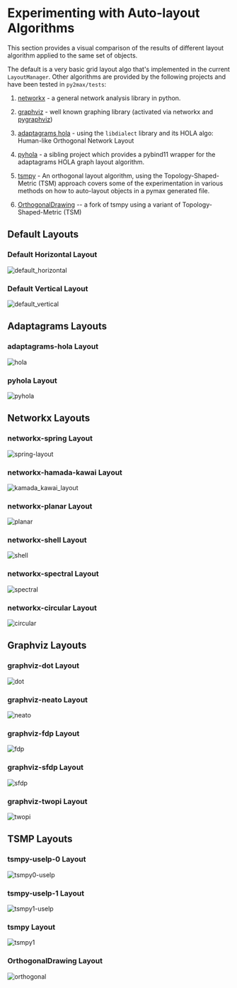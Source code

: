 # Experimenting with Auto-layout Algorithms

This section provides a visual comparison of the results of different layout algorithm applied to the same set of objects.

The default is a very basic grid layout algo that's implemented in the current `LayoutManager`. Other algorithms are provided by the following projects and have been tested in `py2max/tests`:

1. [networkx](https://networkx.org) - a general network analysis library in python.

2. [graphviz](https://graphviz.org) - well known graphing library (activated via networkx and [pygraphviz](https://github.com/pygraphviz/pygraphviz))

3. [adaptagrams hola](http://www.adaptagrams.org) - using the `libdialect` library and its HOLA algo: Human-like Orthogonal Network Layout

4. [pyhola](https://github.com/shakfu/pyhola) - a sibling project which provides a pybind11 wrapper for the adaptagrams HOLA graph layout algorithm.

5. [tsmpy](https://github.com/uknfire/tsmpy) - An orthogonal layout algorithm, using the Topology-Shaped-Metric (TSM) approach covers some of the experimentation in various methods on how to auto-layout objects in a pymax generated file.

6. [OrthogonalDrawing](https://github.com/hasii2011/OrthogonalDrawing) -- a fork of tsmpy using a variant of Topology-Shaped-Metric (TSM)

## Default Layouts

### Default Horizontal Layout

![default_horizontal](assets/imgs/default_h.png)

### Default Vertical Layout

![default_vertical](assets/imgs/default_v.png)

## Adaptagrams Layouts

### adaptagrams-hola Layout

![hola](assets/imgs/hola.png)

### pyhola Layout

![pyhola](assets/imgs/pyhola.png)

## Networkx Layouts

### networkx-spring Layout

![spring-layout](assets/imgs/spring-layout.png)

### networkx-hamada-kawai Layout

![kamada_kawai_layout](assets/imgs/kamada_kawai_layout.png)

### networkx-planar Layout

![planar](assets/imgs/planar.png)

### networkx-shell Layout

![shell](assets/imgs/shell.png)

### networkx-spectral Layout

![spectral](assets/imgs/spectral.png)

### networkx-circular Layout

![circular](assets/imgs/circular.png)

## Graphviz Layouts

### graphviz-dot Layout

![dot](assets/imgs/dot.png)

### graphviz-neato Layout

![neato](assets/imgs/neato.png)

### graphviz-fdp Layout

![fdp](assets/imgs/fdp.png)

### graphviz-sfdp Layout

![sfdp](assets/imgs/sfdp.png)

### graphviz-twopi Layout

![twopi](assets/imgs/twopi.png)

## TSMP Layouts

### tsmpy-uselp-0 Layout

![tsmpy0-uselp](assets/imgs/tsmp0-uselp.png)

### tsmpy-uselp-1 Layout

![tsmpy1-uselp](assets/imgs/tsmp1-uselp.png)

### tsmpy Layout

![tsmpy1](assets/imgs/tsmp1.png)

### OrthogonalDrawing Layout

![orthogonal](assets/imgs/orthogonal.png)
